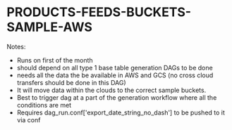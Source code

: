 # PRODUCTS-FEEDS-BUCKETS-SAMPLE-AWS

Notes:
- Runs on first of the month
- should depend on all type 1 base table generation DAGs to be done
- needs all the data the be available in AWS and GCS (no cross cloud transfers should be done in this DAG)
- It will move data within the clouds to the correct sample buckets.
- Best to trigger dag at a part of the generation workflow where all the conditions are met
- Requires  dag_run.conf['export_date_string_no_dash'] to be pushed to it via conf
